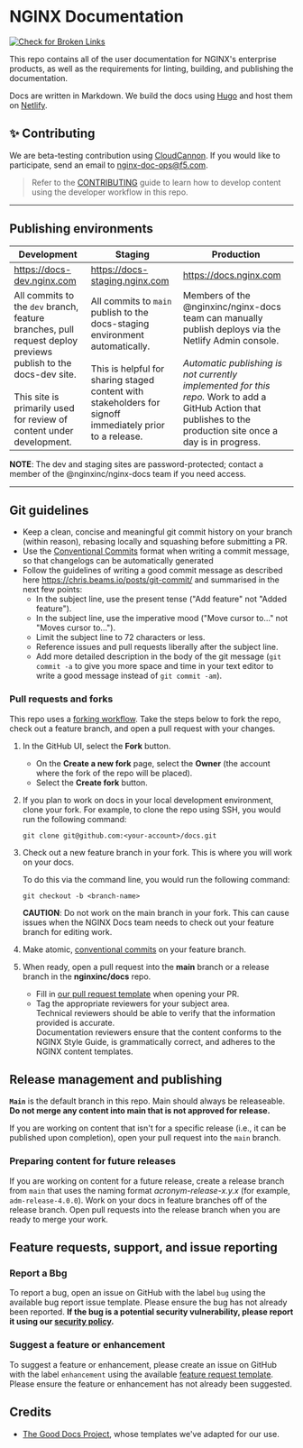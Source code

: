 # NGINX Documentation

[![Check for Broken Links](https://github.com/nginxinc/docs/actions/workflows/check-broken-links.yml/badge.svg)](https://github.com/nginxinc/docs/actions/workflows/check-broken-links.yml)


This repo contains all of the user documentation for NGINX's enterprise products, as well as the requirements for linting, building, and publishing the documentation.

Docs are written in Markdown. We build the docs using [Hugo](https://gohugo.io) and host them on [Netlify](https://www.netlify.com/).

## ✨ Contributing

We are beta-testing contribution using [CloudCannon](https://app.cloudcannon.com). If you would like to participate, send an email to [nginx-doc-ops@f5.com](mailto:nginx-doc-ops@f5.com).

> Refer to the [CONTRIBUTING](./CONTRIBUTING.md) guide to learn how to develop content using the developer workflow in this repo.

---

## Publishing environments

| Development | Staging | Production |
|--------|--------|--------|
| https://docs-dev.nginx.com | https://docs-staging.nginx.com | https://docs.nginx.com |
| All commits to the `dev` branch, feature branches, pull request deploy previews publish to the docs-dev site.<br><br>This site is primarily used for review of content under development. | All commits to `main` publish to the docs-staging environment automatically.<br><br>This is helpful for sharing staged content with stakeholders for signoff immediately prior to a release. | Members of the @nginxinc/nginx-docs team can manually publish deploys via the Netlify Admin console.<br><br>*Automatic publishing is not currently implemented for this repo.* Work to add a GitHub Action that publishes to the production site once a day is in progress. |

**NOTE**: The dev and staging sites are password-protected; contact a member of the @nginxinc/nginx-docs team if you need access.  

---

## Git guidelines

- Keep a clean, concise and meaningful git commit history on your branch (within reason), rebasing locally and squashing before submitting a PR.
- Use the [Conventional Commits](https://www.conventionalcommits.org/en/v1.0.0/) format when writing a commit message, so that changelogs can be automatically generated
- Follow the guidelines of writing a good commit message as described here <https://chris.beams.io/posts/git-commit/> and summarised in the next few points:
  - In the subject line, use the present tense ("Add feature" not "Added feature").
  - In the subject line, use the imperative mood ("Move cursor to..." not "Moves cursor to...").
  - Limit the subject line to 72 characters or less.
  - Reference issues and pull requests liberally after the subject line.
  - Add more detailed description in the body of the git message (`git commit -a` to give you more space and time in your text editor to write a good message instead of `git commit -am`).

### Pull requests and forks

This repo uses a [forking workflow](https://www.atlassian.com/git/tutorials/comparing-workflows/forking-workflow). Take the steps below to fork the repo, check out a feature branch, and open a pull request with your changes.

1. In the GitHub UI, select the **Fork** button.
   
    - On the **Create a new fork** page, select the **Owner** (the account where the fork of the repo will be placed).
    - Select the **Create fork** button.

2. If you plan to work on docs in your local development environment, clone your fork. 
   For example, to clone the repo using SSH, you would run the following command:
    
    ```shell
    git clone git@github.com:<your-account>/docs.git
    ```

3. Check out a new feature branch in your fork. This is where you will work on your docs. 

   To do this via the command line, you would run the following command:

    ```shell
    git checkout -b <branch-name>
    ```

    **CAUTION**: Do not work on the main branch in your fork. This can cause issues when the NGINX Docs team needs to check out your feature branch for editing work.

4. Make atomic, [conventional commits](https://www.conventionalcommits.org/en/v1.0.0/) on your feature branch. 

5. When ready, open a pull request into the **main** branch or a release branch in the **nginxinc/docs** repo.
    
    - Fill in [our pull request template](https://github.com/nginxinc/docs/blob/main/.github/pull_request_template.md) when opening your PR.
    - Tag the appropriate reviewers for your subject area.  
      Technical reviewers should be able to verify that the information provided is accurate.  
      Documentation reviewers ensure that the content conforms to the NGINX Style Guide, is grammatically correct, and adheres to the NGINX content templates. 

## Release management and publishing

**`Main`** is the default branch in this repo. Main should always be releaseable. 
**Do not merge any content into main that is not approved for release.**

If you are working on content that isn't for a specific release (i.e., it can be published upon completion), open your pull request into the `main` branch.

### Preparing content for future releases

If you are working on content for a future release, create a release branch from `main` that uses the naming format *acronym-release-x.y.x* (for example, `adm-release-4.0.0`). Work on your docs in feature branches off of the release branch. Open pull requests into the release branch when you are ready to merge your work.

## Feature requests, support, and issue reporting

### Report a Bbg

To report a bug, open an issue on GitHub with the label `bug` using the available bug report issue template. Please ensure the bug has not already been reported. **If the bug is a potential security vulnerability, please report it using our [security policy](https://github.com/nginxinc/docs/blob/main/SECURITY.md).**

### Suggest a feature or enhancement

To suggest a feature or enhancement, please create an issue on GitHub with the label `enhancement` using the available [feature request template](https://github.com/nginxinc/docs/blob/main/.github/feature_request_template.md). Please ensure the feature or enhancement has not already been suggested.

## Credits

- [The Good Docs Project](https://www.thegooddocsproject.dev/), whose templates we've adapted for our use.
